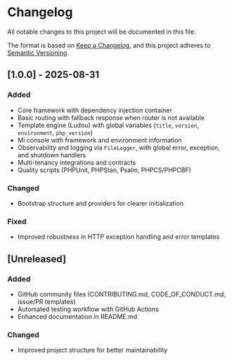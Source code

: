 # Changelog

All notable changes to this project will be documented in this file.

The format is based on [Keep a Changelog](https://keepachangelog.com/en/1.0.0/),
and this project adheres to [Semantic Versioning](https://semver.org/spec/v2.0.0.html).

## [1.0.0] - 2025-08-31

### Added
- Core framework with dependency injection container
- Basic routing with fallback response when router is not available
- Template engine (Ludou) with global variables (`title`, `version`, `environment`, `php_version`)
- Mi console with framework and environment information
- Observability and logging via `FileLogger`, with global error, exception, and shutdown handlers
- Multi-tenancy integrations and contracts
- Quality scripts (PHPUnit, PHPStan, Psalm, PHPCS/PHPCBF)

### Changed
- Bootstrap structure and providers for clearer initialization

### Fixed
- Improved robustness in HTTP exception handling and error templates

## [Unreleased]

### Added
- GitHub community files (CONTRIBUTING.md, CODE_OF_CONDUCT.md, issue/PR templates)
- Automated testing workflow with GitHub Actions
- Enhanced documentation in README.md

### Changed
- Improved project structure for better maintainability